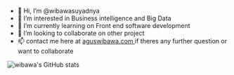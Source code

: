 - 👋 Hi, I’m @wibawasuyadnya
- 👀 I’m interested in Business intelligence and Big Data
- 🌱 I’m currently learning on Front end software development 
- 💞️ I’m looking to collaborate on other project
- 📫 contact me here at <a target="_blank" href="https://aguswibawa.com"> aguswibawa.com </a> if theres any further question or want to collaborate

<!---
wibawasuyadnya/wibawasuyadnya is a ✨ special ✨ repository because its `README.md` (this file) appears on your GitHub profile.
You can click the Preview link to take a look at your changes.
--->

![wibawa's GitHub stats](https://github-readme-stats.vercel.app/api?username=wibawasuyadnya)
